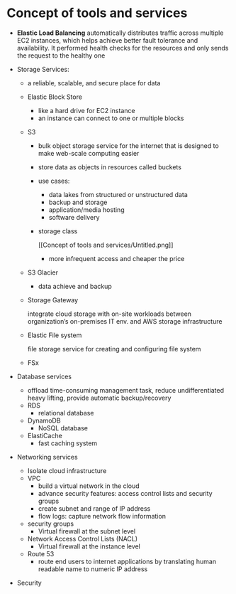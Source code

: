 # Concept of tools and services

- **Elastic Load Balancing** automatically distributes traffic across multiple EC2 instances, which helps achieve better fault tolerance and availability. It performed health checks for the resources and only sends the request to the healthy one

- Storage Services:
    - a reliable, scalable, and secure place for data
    - Elastic Block Store
        - like a hard drive for EC2 instance
        - an instance can connect to one or multiple blocks
    - S3
        - bulk object storage service for the internet that is designed to make web-scale computing easier
        - store data as objects in resources called buckets
        - use cases:
            - data lakes from structured or unstructured data
            - backup and storage
            - application/media hosting
            - software delivery
        - storage class

            [[Concept of tools and services/Untitled.png]]

            - more infrequent access and cheaper the price
    - S3 Glacier
        - data achieve and backup
    - Storage Gateway

        integrate cloud storage with on-site workloads between organization’s on-premises IT env. and AWS storage infrastructure

    - Elastic File system

        file storage service for creating and configuring file system

    - FSx
- Database services
    - offload time-consuming management task, reduce undifferentiated heavy lifting, provide automatic backup/recovery
    - RDS
        - relational database
    - DynamoDB
        - NoSQL database
    - ElastiCache
        - fast caching system

- Networking services
    - Isolate cloud infrastructure
    - VPC
        - build a virtual network in the cloud
        - advance security features: access control lists and security groups
        - create subnet and range of IP address
        - flow logs: capture network flow information
    - security groups
        - Virtual firewall at the subnet level
    - Network Access Control Lists (NACL)
        - Virtual firewall at the instance level
    - Route 53
        - route end users to internet applications by translating human readable name to numeric IP address

- Security
